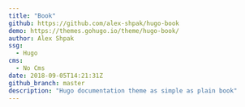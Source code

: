 ```yaml
---
title: "Book"
github: https://github.com/alex-shpak/hugo-book
demo: https://themes.gohugo.io/theme/hugo-book/
author: Alex Shpak
ssg:
  - Hugo
cms:
  - No Cms
date: 2018-09-05T14:21:31Z
github_branch: master
description: "Hugo documentation theme as simple as plain book"
---
```

